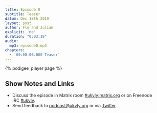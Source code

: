 ```yaml
---
title: Episode 0
subtitle: Teaser
datum: Dec 18th 2019
layout: post
author: Flo and Julian
explicit: 'no'
duration: "0:03:18"
audio:
  mp3: episode0.mp3
chapters:
  - '00:00:00.000 Teaser'
---
```


{% podigee_player page %}

## Show Notes and Links

  * Discuss the episode in Matrix room [#ukvly:matrix.org](https://riot.im/app/#/room/#ukvly:matrix.org) or on Freenode IRC [#ukvly](https://webchat.freenode.net/).
  * Send feedback to [podcast@ukvly.org](podcast@ukvly.org) or via [Twitter](https://twitter.com/ukvly).
